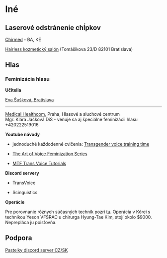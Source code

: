 # Iné

## Laserové odstránenie chĺpkov

[Chirmed](https://www.chirmedplus.sk/) - BA, KE

[Hairless kozmetický salón](https://www.hairless.sk/) (Tomášikova 23/D 82101 Bratislava) 

## Hlas

### Feminizácia hlasu

**Učitelia**

[Eva Šušková, Bratislava](https://queerslovakia.sk/text/pribeh/transrodovi-ludia-sa-za-hlas-zvyknu-ospravedlnovat-spevacka-ich-uci-najst-odvahu/)

* * *

[Medical Healthcom](https://www.hlasovecentrum.cz/), Praha, Hlasové a sluchové centrum  
Mgr. Klára Jačková DiS - venuje sa aj špeciálne feminizácii hlasu
+420222519016

**Youtube návody**

- jednoduché každodenné cvičenia: [Transgender voice training time](https://www.youtube.com/playlist?list=PLeeNHvyib3i-1u6QRW3IukFrVTJxJk733)

- [The Art of Voice Feminization Series](https://www.youtube.com/watch?v=BfCS01MkbIY&list=PLYJkVI7LLpknvBww07jnsxbz-_Lkynsry)

- [MTF Trans Voice Tutorials](https://youtube.com/playlist?list=PLkZ-3sMGEmDwlD5zNgEtWJwz8WDt6H8OZ&si=C_bF4fXPLnq9uYx8)

**Discord servery**

- TransVoice

- Scinguistics

**Operácie**

Pre porovnanie rôznych súčasných techník pozri [tu](https://slecna.tode.cz/gender/Yeson_VFSRAC_4.jpg). Operácia v Kórei s technikou Yeson VFSRAC u chirurga Hyung-Tae Kim, stojí okolo $9000. Neprepláca ju poisťovňa. 

## Podpora

[Pastelky discord server CZ/SK](https://disboard.org/server/977619549220388944)